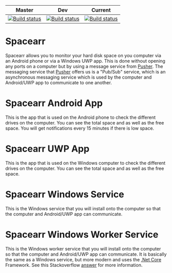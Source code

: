 | Master | Dev | Current |
|-------|-------|-------|
| [![Build status](https://ci.appveyor.com/api/projects/status/v6fykek56q66lwqm/branch/master?svg=true)](https://ci.appveyor.com/project/tmathura/spacearr/branch/master) | [![Build status](https://ci.appveyor.com/api/projects/status/v6fykek56q66lwqm/branch/dev?svg=true)](https://ci.appveyor.com/project/tmathura/spacearr/branch/dev) | [![Build status](https://ci.appveyor.com/api/projects/status/v6fykek56q66lwqm?svg=true)](https://ci.appveyor.com/project/tmathura/spacearr) |

# Spacearr
Spacearr allows you to monitor your hard disk space on you computer via an Android phone or via a Windows UWP app. This is done without opening any ports on a computer but by using a message service from [Pusher](https://pusher.com/). The messaging service that [Pusher](https://pusher.com/) offers us is a "Pub/Sub" service, which is an asynchronous messaging service which is used by the computer and Android/UWP app to communicate to one another.

# Spacearr Android App
This is the app that is used on the Android phone to check the different drives on the computer. You can see the total space and as well as the free space. You will get notifications every 15 minutes if there is low space.

# Spacearr UWP App
This is the app that is used on the Windows computer to check the different drives on the computer. You can see the total space and as well as the free space.

# Spacearr Windows Service
This is the Windows service that you will install onto the computer so that the computer and Android/UWP app can communicate.

# Spacearr Windows Worker Service
This is the Windows worker service that you will install onto the computer so that the computer and Android/UWP app can communicate. It is basically the same as a Windows service, but more modern and uses the [.Net Core](https://en.wikipedia.org/wiki/.NET_Core) Framework. See this Stackoverflow [answer](https://stackoverflow.com/questions/59636097/c-sharp-worker-service-vs-windows-service#:~:text=Both%20are%20real%20services.,and%20stops%20with%20the%20application.) for more information.